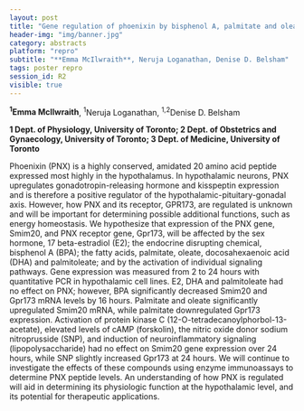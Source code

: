 ```yaml
---
layout: post
title: "Gene regulation of phoenixin by bisphenol A, palmitate and oleate in hypothalamic neurons"
header-img: "img/banner.jpg"
category: abstracts
platform: "repro"
subtitle: "**Emma McIlwraith**, Neruja Loganathan, Denise D. Belsham"
tags: poster repro
session_id: R2
visible: true
---
```

**<sup>1</sup>Emma McIlwraith**, <sup>1</sup>Neruja Loganathan, <sup>1,2</sup>Denise D. Belsham

__1 Dept. of Physiology, University of Toronto; 2 Dept. of Obstetrics and Gynaecology, University of Toronto; 3 Dept. of Medicine, University of Toronto__

Phoenixin (PNX) is a highly conserved, amidated 20 amino acid peptide expressed most highly in the hypothalamus. In hypothalamic neurons, PNX upregulates gonadotropin-releasing hormone and kisspeptin expression and is therefore a positive regulator of the hypothalamic-pituitary-gonadal axis. However, how PNX and its receptor, GPR173, are regulated is unknown and will be important for determining possible additional functions, such as energy homeostasis. We hypothesize that expression of the PNX gene, Smim20, and PNX receptor gene, Gpr173, will be affected by the sex hormone, 17 beta-estradiol (E2); the endocrine disrupting chemical, bisphenol A (BPA); the fatty acids, palmitate, oleate, docosahexaenoic acid (DHA) and palmitoleate; and by the activation of individual signaling pathways. Gene expression was measured from 2 to 24 hours with quantitative PCR in hypothalamic cell lines. E2, DHA and palmitoleate had no effect on PNX; however, BPA significantly decreased Smim20 and Gpr173 mRNA levels by 16 hours. Palmitate and oleate significantly upregulated Smim20 mRNA, while palmitate downregulated Gpr173 expression. Activation of protein kinase C (12-O-tetradecanoylphorbol-13-acetate), elevated levels of cAMP (forskolin), the nitric oxide donor sodium nitroprusside (SNP), and induction of neuroinflammatory signaling (lipopolysaccharide) had no effect on Smim20 gene expression over 24 hours, while SNP slightly increased Gpr173 at 24 hours. We will continue to investigate the effects of these compounds using enzyme immunoassays to determine PNX peptide levels. An understanding of how PNX is regulated will aid in determining its physiologic function at the hypothalamic level, and its potential for therapeutic applications. 